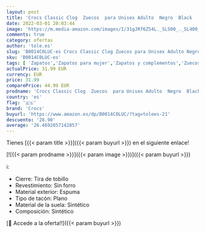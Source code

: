 ```yaml
---
layout: post
title: 'Crocs Classic Clog  Zuecos  para Unisex Adulto  Negro  Black   41/42 EU'
date: 2022-03-01 20:03:44
image: 'https://m.media-amazon.com/images/I/31gJRf6ZS4L._SL500_._SL400_.jpg'
comments: true
category: ofertas
author: 'tole.es'
slug: 'B0014C0LUC-es Crocs Classic Clog Zuecos para Unisex Adulto Negro Black...'
sku: 'B0014C0LUC-es'
tags: [ 'Zapatos','Zapatos para mujer','Zapatos y complementos','Zuecos de mujer','Zuecos y mules de mujer','crocs','zuecos', ]
actualPrice: 31.99 EUR
currency: EUR
price: 31.99
comparePrice: 44.99 EUR
prodname: 'Crocs Classic Clog  Zuecos  para Unisex Adulto  Negro  Black   41/42 EU'
country: 'es'
flag: '🇪🇸'
brand: 'Crocs'
buyurl: 'https://www.amazon.es/dp/B0014C0LUC/?tag=tolees-21'
descuento: '28.90'
average: '26.4692857142857'
---
```


Tienes [{{< param title >}}]({{< param buyurl >}}) en el siguiente enlace!

[![{{< param prodname >}}]({{< param image >}})]({{< param buyurl >}})

ℹ️:

- Cierre: Tira de tobillo
- Revestimiento: Sin forro
- Material exterior: Espuma
- Tipo de tacón: Plano
- Material de la suela: Sintético
- Composición: Sintético

[🛒 Accede a la oferta!!]({{< param buyurl >}})
